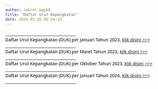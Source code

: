 ```yaml
---
author: sekret.bppkb
title: "Daftar Urut Kepangkatan"
date: 2024-02-26 05:54:13
---
```

<p style="margin: 0cm;"><span style="font-family: 'Segoe UI',sans-serif; color: black;">____________________________________</span></p>
<p style="margin: 0cm; font-variant-ligatures: normal; font-variant-caps: normal; orphans: 2; text-align: start; widows: 2; -webkit-text-stroke-width: 0px; text-decoration-thickness: initial; text-decoration-style: initial; text-decoration-color: initial; word-spacing: 0px;"><span><span style="font-family: 'Segoe UI',sans-serif; color: black;">Daftar Urut Kepangkatan (DUK) per Januari Tahun 2023,&nbsp;<a href="https://drive.google.com/file/d/1xeK2p2Phu2YdK4RHcvA43O2QFxoiFWZN/view?usp=sharing">klik disini &gt;&gt;&gt;</a></span></span></p>
<p style="margin: 0cm; font-variant-ligatures: normal; font-variant-caps: normal; orphans: 2; text-align: start; widows: 2; -webkit-text-stroke-width: 0px; text-decoration-thickness: initial; text-decoration-style: initial; text-decoration-color: initial; word-spacing: 0px;"><span><span style="font-family: 'Segoe UI',sans-serif; color: black;">____________________________________</span></span></p>
<p style="margin: 0cm; font-variant-ligatures: normal; font-variant-caps: normal; orphans: 2; text-align: start; widows: 2; -webkit-text-stroke-width: 0px; text-decoration-thickness: initial; text-decoration-style: initial; text-decoration-color: initial; word-spacing: 0px;"><span><span style="font-family: 'Segoe UI',sans-serif; color: black;">Daftar Urut Kepangkatan (DUK) per Maret Tahun 2023,&nbsp;<a href="https://drive.google.com/file/d/1FV2B_XARiauSHuc6w7PxewdTkbDq4RHL/view?usp=sharing">klik disini &gt;&gt;&gt;</a></span></span></p>
<p style="margin: 0cm; font-variant-ligatures: normal; font-variant-caps: normal; orphans: 2; text-align: start; widows: 2; -webkit-text-stroke-width: 0px; text-decoration-thickness: initial; text-decoration-style: initial; text-decoration-color: initial; word-spacing: 0px;"><span><span style="font-family: 'Segoe UI',sans-serif; color: black;">____________________________________</span></span></p>
<p style="margin: 0cm; font-variant-ligatures: normal; font-variant-caps: normal; orphans: 2; text-align: start; widows: 2; -webkit-text-stroke-width: 0px; text-decoration-thickness: initial; text-decoration-style: initial; text-decoration-color: initial; word-spacing: 0px;"><span><span style="font-family: 'Segoe UI',sans-serif; color: black;">Daftar Urut Kepangkatan (DUK) per Oktober Tahun 2023,&nbsp;<a href="https://drive.google.com/file/d/1kpu0dzPMy9QKczCy_Shmc04pBEe9uQ85/view?usp=sharing">klik disini &gt;&gt;&gt;</a></span></span></p>
<p style="margin: 0cm; font-variant-ligatures: normal; font-variant-caps: normal; orphans: 2; text-align: start; widows: 2; -webkit-text-stroke-width: 0px; text-decoration-thickness: initial; text-decoration-style: initial; text-decoration-color: initial; word-spacing: 0px;"><span><span style="font-family: 'Segoe UI',sans-serif; color: black;">____________________________________</span></span></p>
<p style="margin: 0cm; font-variant-ligatures: normal; font-variant-caps: normal; orphans: 2; text-align: start; widows: 2; -webkit-text-stroke-width: 0px; text-decoration-thickness: initial; text-decoration-style: initial; text-decoration-color: initial; word-spacing: 0px;"><span><span style="font-family: 'Segoe UI',sans-serif; color: black;">Daftar Urut Kepangkatan (DUK) per Januari Tahun 2024,&nbsp;<a href="https://drive.google.com/file/d/1U8uf6OW4L2FfmSGpzksbWKyBkiAIhFqM/view?usp=sharing">klik disini &gt;&gt;&gt;</a></span></span></p>
<p style="margin: 0cm; font-variant-ligatures: normal; font-variant-caps: normal; orphans: 2; text-align: start; widows: 2; -webkit-text-stroke-width: 0px; text-decoration-thickness: initial; text-decoration-style: initial; text-decoration-color: initial; word-spacing: 0px;"><span><span style="font-family: 'Segoe UI',sans-serif; color: black;">____________________________________</span></span></p>
<p class="MsoNormal" style="margin-bottom: 0cm;">&nbsp;</p>